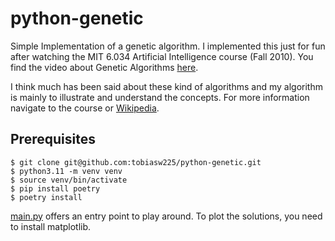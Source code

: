 # python-genetic

Simple Implementation of a genetic algorithm. I implemented this just for fun after watching the MIT 6.034 Artificial Intelligence course (Fall 2010). You find the video about Genetic Algorithms [here](https://www.youtube.com/watch?v=kHyNqSnzP8Y&list=PLUl4u3cNGP63gFHB6xb-kVBiQHYe_4hSi&index=15&t=0s).

I think much has been said about these kind of algorithms and my algorithm is mainly to illustrate and understand the concepts. For more information navigate to the course or [Wikipedia](https://en.wikipedia.org/wiki/Genetic_algorithm).

## Prerequisites

```
$ git clone git@github.com:tobiasw225/python-genetic.git
$ python3.11 -m venv venv
$ source venv/bin/activate
$ pip install poetry
$ poetry install
```

[main.py](main.py) offers an entry point to play around. 
To plot the solutions, you need to install matplotlib.
